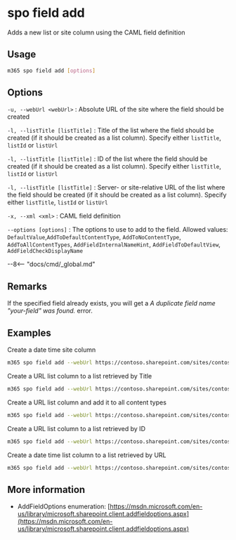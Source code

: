 # spo field add

Adds a new list or site column using the CAML field definition

## Usage

```sh
m365 spo field add [options]
```

## Options

`-u, --webUrl <webUrl>`
: Absolute URL of the site where the field should be created

`-l, --listTitle [listTitle]`
: Title of the list where the field should be created (if it should be created as a list column). Specify either `listTitle`, `listId` or `listUrl`

`-l, --listTitle [listTitle]`
: ID of the list where the field should be created (if it should be created as a list column). Specify either `listTitle`, `listId` or `listUrl`

`-l, --listTitle [listTitle]`
: Server- or site-relative URL of the list where the field should be created (if it should be created as a list column). Specify either `listTitle`, `listId` or `listUrl`

`-x, --xml <xml>`
: CAML field definition

`--options [options]`
: The options to use to add to the field. Allowed values: `DefaultValue`,`AddToDefaultContentType`, `AddToNoContentType`, `AddToAllContentTypes`, `AddFieldInternalNameHint`, `AddFieldToDefaultView`, `AddFieldCheckDisplayName`

--8<-- "docs/cmd/_global.md"

## Remarks

If the specified field already exists, you will get a _A duplicate field name "your-field" was found._ error.

## Examples

Create a date time site column

```sh
m365 spo field add --webUrl https://contoso.sharepoint.com/sites/contoso-sales --xml '`<Field Type="DateTime" DisplayName="Start date-time" Required="FALSE" EnforceUniqueValues="FALSE" Indexed="FALSE" Format="DateTime" Group="PnP Columns" FriendlyDisplayFormat="Disabled" ID="{5ee2dd25-d941-455a-9bdb-7f2c54aed11b}" SourceID="{4f118c69-66e0-497c-96ff-d7855ce0713d}" StaticName="PnPAlertStartDateTime" Name="PnPAlertStartDateTime"><Default>[today]</Default></Field>`'
```

Create a URL list column to a list retrieved by Title

```sh
m365 spo field add --webUrl https://contoso.sharepoint.com/sites/contoso-sales --listTitle Events --xml '`<Field Type="URL" DisplayName="More information link" Required="FALSE" EnforceUniqueValues="FALSE" Indexed="FALSE" Format="Hyperlink" Group="PnP Columns" ID="{6085e32a-339b-4da7-ab6d-c1e013e5ab27}" SourceID="{4f118c69-66e0-497c-96ff-d7855ce0713d}" StaticName="PnPAlertMoreInformation" Name="PnPAlertMoreInformation"></Field>`'
```

Create a URL list column and add it to all content types

```sh
m365 spo field add --webUrl https://contoso.sharepoint.com/sites/contoso-sales --listTitle Events --xml '`<Field Type="URL" DisplayName="More information link" Required="FALSE" EnforceUniqueValues="FALSE" Indexed="FALSE" Format="Hyperlink" Group="PnP Columns" ID="{6085e32a-339b-4da7-ab6d-c1e013e5ab27}" SourceID="{4f118c69-66e0-497c-96ff-d7855ce0713d}" StaticName="PnPAlertMoreInformation" Name="PnPAlertMoreInformation"></Field>`' --options AddToAllContentTypes
```

Create a URL list column to a list retrieved by ID

```sh
m365 spo field add --webUrl https://contoso.sharepoint.com/sites/contoso-sales --listId e785fe80-2ca1-409e-b9d1-19055a85cd38 --xml '`<Field Type="URL" DisplayName="More information link" Required="FALSE" EnforceUniqueValues="FALSE" Indexed="FALSE" Format="Hyperlink" Group="PnP Columns" ID="{6085e32a-339b-4da7-ab6d-c1e013e5ab27}" SourceID="{4f118c69-66e0-497c-96ff-d7855ce0713d}" StaticName="PnPAlertMoreInformation" Name="PnPAlertMoreInformation"></Field>`'
```

Create a date time list column to a list retrieved by URL

```sh
m365 spo field add --webUrl https://contoso.sharepoint.com/sites/contoso-sales --listUrl /sites/contoso-sales/lists/Events --xml '`<Field Type="DateTime" DisplayName="Start date-time" Required="FALSE" EnforceUniqueValues="FALSE" Indexed="FALSE" Format="DateTime" Group="PnP Columns" FriendlyDisplayFormat="Disabled" ID="{5ee2dd25-d941-455a-9bdb-7f2c54aed11b}" SourceID="{4f118c69-66e0-497c-96ff-d7855ce0713d}" StaticName="PnPAlertStartDateTime" Name="PnPAlertStartDateTime"><Default>[today]</Default></Field>`'
```

## More information

- AddFieldOptions enumeration: [https://msdn.microsoft.com/en-us/library/microsoft.sharepoint.client.addfieldoptions.aspx](https://msdn.microsoft.com/en-us/library/microsoft.sharepoint.client.addfieldoptions.aspx)
